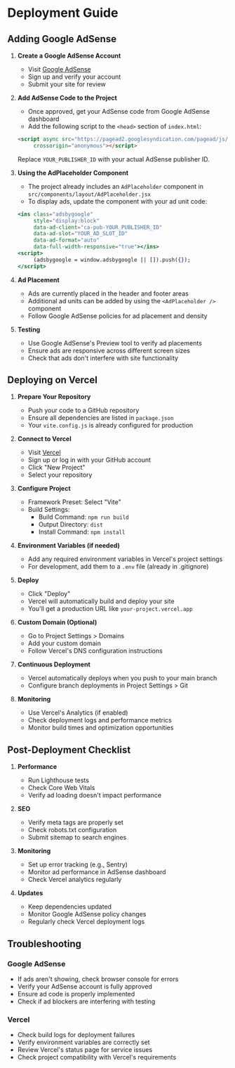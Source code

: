 # Deployment Guide

## Adding Google AdSense

1. **Create a Google AdSense Account**
   - Visit [Google AdSense](https://www.google.com/adsense)
   - Sign up and verify your account
   - Submit your site for review

2. **Add AdSense Code to the Project**
   - Once approved, get your AdSense code from Google AdSense dashboard
   - Add the following script to the `<head>` section of `index.html`:
   ```html
   <script async src="https://pagead2.googlesyndication.com/pagead/js/adsbygoogle.js?client=ca-pub-YOUR_PUBLISHER_ID"
        crossorigin="anonymous"></script>
   ```
   Replace `YOUR_PUBLISHER_ID` with your actual AdSense publisher ID.

3. **Using the AdPlaceholder Component**
   - The project already includes an `AdPlaceholder` component in `src/components/layout/AdPlaceholder.jsx`
   - To display ads, update the component with your ad unit code:
   ```jsx
   <ins class="adsbygoogle"
        style="display:block"
        data-ad-client="ca-pub-YOUR_PUBLISHER_ID"
        data-ad-slot="YOUR_AD_SLOT_ID"
        data-ad-format="auto"
        data-full-width-responsive="true"></ins>
   <script>
        (adsbygoogle = window.adsbygoogle || []).push({});
   </script>
   ```

4. **Ad Placement**
   - Ads are currently placed in the header and footer areas
   - Additional ad units can be added by using the `<AdPlaceholder />` component
   - Follow Google AdSense policies for ad placement and density

5. **Testing**
   - Use Google AdSense's Preview tool to verify ad placements
   - Ensure ads are responsive across different screen sizes
   - Check that ads don't interfere with site functionality

## Deploying on Vercel

1. **Prepare Your Repository**
   - Push your code to a GitHub repository
   - Ensure all dependencies are listed in `package.json`
   - Your `vite.config.js` is already configured for production

2. **Connect to Vercel**
   - Visit [Vercel](https://vercel.com)
   - Sign up or log in with your GitHub account
   - Click "New Project"
   - Select your repository

3. **Configure Project**
   - Framework Preset: Select "Vite"
   - Build Settings:
     - Build Command: `npm run build`
     - Output Directory: `dist`
     - Install Command: `npm install`

4. **Environment Variables (if needed)**
   - Add any required environment variables in Vercel's project settings
   - For development, add them to a `.env` file (already in .gitignore)

5. **Deploy**
   - Click "Deploy"
   - Vercel will automatically build and deploy your site
   - You'll get a production URL like `your-project.vercel.app`

6. **Custom Domain (Optional)**
   - Go to Project Settings > Domains
   - Add your custom domain
   - Follow Vercel's DNS configuration instructions

7. **Continuous Deployment**
   - Vercel automatically deploys when you push to your main branch
   - Configure branch deployments in Project Settings > Git

8. **Monitoring**
   - Use Vercel's Analytics (if enabled)
   - Check deployment logs and performance metrics
   - Monitor build times and optimization opportunities

## Post-Deployment Checklist

1. **Performance**
   - Run Lighthouse tests
   - Check Core Web Vitals
   - Verify ad loading doesn't impact performance

2. **SEO**
   - Verify meta tags are properly set
   - Check robots.txt configuration
   - Submit sitemap to search engines

3. **Monitoring**
   - Set up error tracking (e.g., Sentry)
   - Monitor ad performance in AdSense dashboard
   - Check Vercel analytics regularly

4. **Updates**
   - Keep dependencies updated
   - Monitor Google AdSense policy changes
   - Regularly check Vercel deployment logs

## Troubleshooting

### Google AdSense
- If ads aren't showing, check browser console for errors
- Verify your AdSense account is fully approved
- Ensure ad code is properly implemented
- Check if ad blockers are interfering with testing

### Vercel
- Check build logs for deployment failures
- Verify environment variables are correctly set
- Review Vercel's status page for service issues
- Check project compatibility with Vercel's requirements